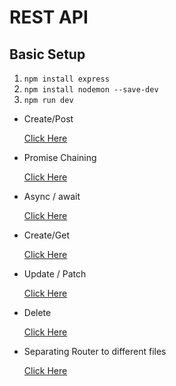 # REST API

## Basic Setup

1. `npm install express`
1. `npm install nodemon --save-dev`
1. `npm run dev`

- Create/Post

  [Click Here](https://github.com/hamsahmedansari/complete-nodejs-express-mongodb/tree/31d3426b2bf41ff0c8ed8e52f81b23d0170e5960)

- Promise Chaining

  [Click Here](https://github.com/hamsahmedansari/complete-nodejs-express-mongodb/tree/790d17b14c841d1ceb33d8dc2bf45c74b058125a)

- Async / await

  [Click Here](https://github.com/hamsahmedansari/complete-nodejs-express-mongodb/tree/36b5b0073a4130d13db0739451e93bb30d8b8589)

- Create/Get

  [Click Here](https://github.com/hamsahmedansari/complete-nodejs-express-mongodb/tree/9cdca961952dfc863d5eb796112938aa86a5b02e)

- Update / Patch

  [Click Here](https://github.com/hamsahmedansari/complete-nodejs-express-mongodb/tree/1b8bf606ba9ebb775837830b4e475b33fdff3017)

- Delete

  [Click Here](https://github.com/hamsahmedansari/complete-nodejs-express-mongodb/tree/a5b7152f74b00ea3d1af0c154c073d76b0d4b28c)

- Separating Router to different files

  [Click Here](https://github.com/hamsahmedansari/complete-nodejs-express-mongodb/tree/534565b93e207db09143996897292c14f04dc664)
